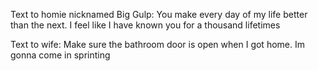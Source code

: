 

Text to homie nicknamed Big Gulp: You make every day of my life better than the next. I feel like I have known you for a thousand lifetimes 

Text to wife: Make sure the bathroom door is open when I got home. Im gonna come in sprinting

